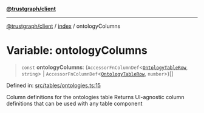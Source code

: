 [**@trustgraph/client**](../../README.md)

***

[@trustgraph/client](../../README.md) / [index](../README.md) / ontologyColumns

# Variable: ontologyColumns

> `const` **ontologyColumns**: (`AccessorFnColumnDef`\<[`OntologyTableRow`](../type-aliases/OntologyTableRow.md), `string`\> \| `AccessorFnColumnDef`\<[`OntologyTableRow`](../type-aliases/OntologyTableRow.md), `number`\>)[]

Defined in: [src/tables/ontologies.ts:15](https://github.com/trustgraph-ai/trustgraph-ts-client/blob/92e187771a25b959c85a4f966bb97eb5d407310b/src/tables/ontologies.ts#L15)

Column definitions for the ontologies table
Returns UI-agnostic column definitions that can be used with any table component
